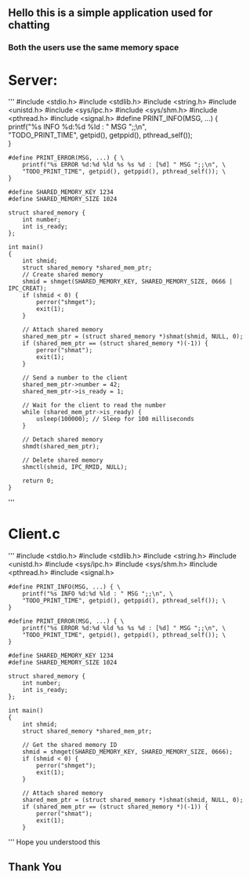 ## Hello this is a simple application used for chatting
### Both the users use the same memory space 

# Server:
'''
    #include <stdio.h>
    #include <stdlib.h>
    #include <string.h>
    #include <unistd.h>
    #include <sys/ipc.h>
    #include <sys/shm.h>
    #include <pthread.h>
    #include <signal.h>
    #define PRINT_INFO(MSG, ...) { \
        printf("%s INFO %d:%d %ld : " MSG ";;\n", \
        "TODO_PRINT_TIME", getpid(), getppid(), pthread_self()); \
    }

    #define PRINT_ERROR(MSG, ...) { \
        printf("%s ERROR %d:%d %ld %s %s %d : [%d] " MSG ";;\n", \
        "TODO_PRINT_TIME", getpid(), getppid(), pthread_self()); \
    }

    #define SHARED_MEMORY_KEY 1234
    #define SHARED_MEMORY_SIZE 1024

    struct shared_memory {
        int number;
        int is_ready;
    };

    int main()
    {
        int shmid;
        struct shared_memory *shared_mem_ptr;
        // Create shared memory
        shmid = shmget(SHARED_MEMORY_KEY, SHARED_MEMORY_SIZE, 0666 | IPC_CREAT);
        if (shmid < 0) {
            perror("shmget");
            exit(1);
        }

        // Attach shared memory
        shared_mem_ptr = (struct shared_memory *)shmat(shmid, NULL, 0);
        if (shared_mem_ptr == (struct shared_memory *)(-1)) {
            perror("shmat");
            exit(1);
        }

        // Send a number to the client
        shared_mem_ptr->number = 42;
        shared_mem_ptr->is_ready = 1;

        // Wait for the client to read the number
        while (shared_mem_ptr->is_ready) {
            usleep(100000); // Sleep for 100 milliseconds
        }

        // Detach shared memory
        shmdt(shared_mem_ptr);

        // Delete shared memory
        shmctl(shmid, IPC_RMID, NULL);

        return 0;
    }

'''

# Client.c

'''
    #include <stdio.h>
    #include <stdlib.h>
    #include <string.h>
    #include <unistd.h>
    #include <sys/ipc.h>
    #include <sys/shm.h>
    #include <pthread.h>
    #include <signal.h>

    #define PRINT_INFO(MSG, ...) { \
        printf("%s INFO %d:%d %ld : " MSG ";;\n", \
        "TODO_PRINT_TIME", getpid(), getppid(), pthread_self()); \
    }

    #define PRINT_ERROR(MSG, ...) { \
        printf("%s ERROR %d:%d %ld %s %s %d : [%d] " MSG ";;\n", \
        "TODO_PRINT_TIME", getpid(), getppid(), pthread_self()); \
    }

    #define SHARED_MEMORY_KEY 1234
    #define SHARED_MEMORY_SIZE 1024

    struct shared_memory {
        int number;
        int is_ready;
    };

    int main()
    {
        int shmid;
        struct shared_memory *shared_mem_ptr;

        // Get the shared memory ID
        shmid = shmget(SHARED_MEMORY_KEY, SHARED_MEMORY_SIZE, 0666);
        if (shmid < 0) {
            perror("shmget");
            exit(1);
        }

        // Attach shared memory
        shared_mem_ptr = (struct shared_memory *)shmat(shmid, NULL, 0);
        if (shared_mem_ptr == (struct shared_memory *)(-1)) {
            perror("shmat");
            exit(1);
        }


'''
Hope you understood this 
## Thank You
